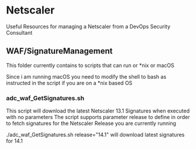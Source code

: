 # Netscaler
Useful Resources for managing a Netscaler from a DevOps Security Consultant


## WAF/SignatureManagement

This folder currently contains to scripts that can run or *nix or macOS

Since i am running macOS you need to modify the shell to bash as instructed in the script if you are on a *nix based OS

### adc_waf_GetSignatures.sh
This script will download the latest Netscaler 13.1 Signatures when executed with no parameters
The script supports parameter release to define in order to fetch signatures for the Netscaler Release 
you are currently running

./adc_waf_GetSignatures.sh release="14.1" will download latest signatures for 14.1

